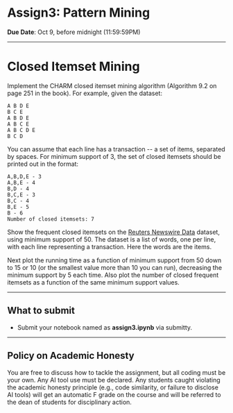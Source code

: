 <!--
.. title: CSCI4390-6390 Assign3
.. slug: dm_assign3
.. date: 2025-10-02 12:00:01 UTC-04:00
.. tags: 
.. category: 
.. link: 
.. description: 
.. has_math: True
.. type: text
-->

# Assign3: Pattern Mining

**Due Date**: Oct 9, before midnight (11:59:59PM)

---

# Closed Itemset Mining

Implement the CHARM closed itemset mining algorithm (Algorithm 9.2 on page 251 in the book). 
For example, given the dataset:

``` text
A B D E
B C E
A B D E
A B C E
A B C D E
B C D
```

You can assume that each line has a transaction -- a set of items, separated
by spaces. For minimum support of 3, the set of closed itemsets should be printed out
in the format:

``` text
A,B,D,E - 3
A,B,E - 4
B,D - 4
B,C,E - 3
B,C - 4
B,E - 5
B - 6
Number of closed itemsets: 7
```

Show the frequent closed itemsets on the
[Reuters Newswire Data](http://www.cs.rpi.edu/~zaki/DMCOURSE/data/ModApte_words.txt) dataset, using
minimum support of 50. The dataset is a list of words, one per line, with
each line representing a transaction. Here the words are the items.

Next plot the running time as a function of minimum support
from 50 down to 15 or 10 (or the smallest value more than 10 you can run), decreasing the minimum support by 5 each time. Also plot the number of closed frequent itemsets as a function of the same minimum support values.

---

## What to submit

* Submit your notebook named as **assign3.ipynb** via submitty.

---

## Policy on Academic Honesty

You are free to discuss how to tackle the assignment, but all coding must be
your own. Any AI tool use must be declared. Any students caught violating the
academic honesty principle (e.g., code similarity, or failure to disclose AI
tools) will get an automatic F grade on the course and will be referred to the
dean of students for disciplinary action.
